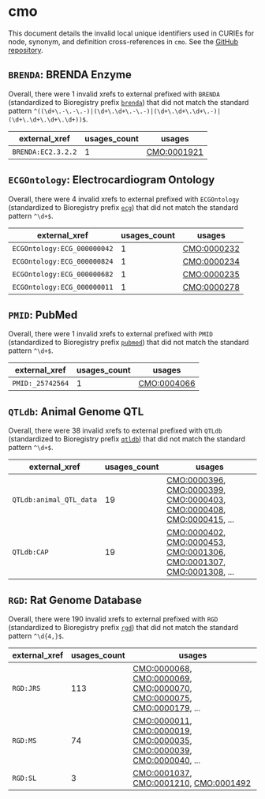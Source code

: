# cmo

This document details the invalid local unique identifiers used in CURIEs
for node, synonym, and definition cross-references in `cmo`. See the [GitHub repository](https://github.com/rat-genome-database/CMO-Clinical-Measurement-Ontology).


## `BRENDA`: BRENDA Enzyme

Overall, there were 1 invalid
xrefs to external prefixed with `BRENDA` (standardized to Bioregistry
prefix [`brenda`](https://bioregistry.io/brenda)) that
did not match the standard pattern `^((\d+\.-\.-\.-)|(\d+\.\d+\.-\.-)|(\d+\.\d+\.\d+\.-)|(\d+\.\d+\.\d+\.\d+))$`.

| external_xref      |   usages_count | usages                                                    |
|--------------------|----------------|-----------------------------------------------------------|
| `BRENDA:EC2.3.2.2` |              1 | [CMO:0001921](http://purl.obolibrary.org/obo/CMO_0001921) |

## `ECGOntology`: Electrocardiogram Ontology

Overall, there were 4 invalid
xrefs to external prefixed with `ECGOntology` (standardized to Bioregistry
prefix [`ecg`](https://bioregistry.io/ecg)) that
did not match the standard pattern `^\d+$`.

| external_xref               |   usages_count | usages                                                    |
|-----------------------------|----------------|-----------------------------------------------------------|
| `ECGOntology:ECG_000000042` |              1 | [CMO:0000232](http://purl.obolibrary.org/obo/CMO_0000232) |
| `ECGOntology:ECG_000000824` |              1 | [CMO:0000234](http://purl.obolibrary.org/obo/CMO_0000234) |
| `ECGOntology:ECG_000000682` |              1 | [CMO:0000235](http://purl.obolibrary.org/obo/CMO_0000235) |
| `ECGOntology:ECG_000000011` |              1 | [CMO:0000278](http://purl.obolibrary.org/obo/CMO_0000278) |

## `PMID`: PubMed

Overall, there were 1 invalid
xrefs to external prefixed with `PMID` (standardized to Bioregistry
prefix [`pubmed`](https://bioregistry.io/pubmed)) that
did not match the standard pattern `^\d+$`.

| external_xref    |   usages_count | usages                                                    |
|------------------|----------------|-----------------------------------------------------------|
| `PMID:_25742564` |              1 | [CMO:0004066](http://purl.obolibrary.org/obo/CMO_0004066) |

## `QTLdb`: Animal Genome QTL

Overall, there were 38 invalid
xrefs to external prefixed with `QTLdb` (standardized to Bioregistry
prefix [`qtldb`](https://bioregistry.io/qtldb)) that
did not match the standard pattern `^\d+$`.

| external_xref           |   usages_count | usages                                                                                                                                                                                                                                                                                                     |
|-------------------------|----------------|------------------------------------------------------------------------------------------------------------------------------------------------------------------------------------------------------------------------------------------------------------------------------------------------------------|
| `QTLdb:animal_QTL_data` |             19 | [CMO:0000396](http://purl.obolibrary.org/obo/CMO_0000396), [CMO:0000399](http://purl.obolibrary.org/obo/CMO_0000399), [CMO:0000403](http://purl.obolibrary.org/obo/CMO_0000403), [CMO:0000408](http://purl.obolibrary.org/obo/CMO_0000408), [CMO:0000415](http://purl.obolibrary.org/obo/CMO_0000415), ... |
| `QTLdb:CAP`             |             19 | [CMO:0000402](http://purl.obolibrary.org/obo/CMO_0000402), [CMO:0000453](http://purl.obolibrary.org/obo/CMO_0000453), [CMO:0001306](http://purl.obolibrary.org/obo/CMO_0001306), [CMO:0001307](http://purl.obolibrary.org/obo/CMO_0001307), [CMO:0001308](http://purl.obolibrary.org/obo/CMO_0001308), ... |

## `RGD`: Rat Genome Database

Overall, there were 190 invalid
xrefs to external prefixed with `RGD` (standardized to Bioregistry
prefix [`rgd`](https://bioregistry.io/rgd)) that
did not match the standard pattern `^\d{4,}$`.

| external_xref   |   usages_count | usages                                                                                                                                                                                                                                                                                                     |
|-----------------|----------------|------------------------------------------------------------------------------------------------------------------------------------------------------------------------------------------------------------------------------------------------------------------------------------------------------------|
| `RGD:JRS`       |            113 | [CMO:0000068](http://purl.obolibrary.org/obo/CMO_0000068), [CMO:0000069](http://purl.obolibrary.org/obo/CMO_0000069), [CMO:0000070](http://purl.obolibrary.org/obo/CMO_0000070), [CMO:0000075](http://purl.obolibrary.org/obo/CMO_0000075), [CMO:0000179](http://purl.obolibrary.org/obo/CMO_0000179), ... |
| `RGD:MS`        |             74 | [CMO:0000011](http://purl.obolibrary.org/obo/CMO_0000011), [CMO:0000019](http://purl.obolibrary.org/obo/CMO_0000019), [CMO:0000035](http://purl.obolibrary.org/obo/CMO_0000035), [CMO:0000039](http://purl.obolibrary.org/obo/CMO_0000039), [CMO:0000040](http://purl.obolibrary.org/obo/CMO_0000040), ... |
| `RGD:SL`        |              3 | [CMO:0001037](http://purl.obolibrary.org/obo/CMO_0001037), [CMO:0001210](http://purl.obolibrary.org/obo/CMO_0001210), [CMO:0001492](http://purl.obolibrary.org/obo/CMO_0001492)                                                                                                                            |

